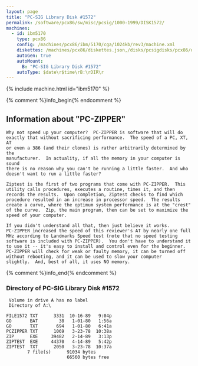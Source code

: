 ```yaml
---
layout: page
title: "PC-SIG Library Disk #1572"
permalink: /software/pcx86/sw/misc/pcsig/1000-1999/DISK1572/
machines:
  - id: ibm5170
    type: pcx86
    config: /machines/pcx86/ibm/5170/cga/1024kb/rev3/machine.xml
    diskettes: /machines/pcx86/diskettes.json,/disks/pcsigdisks/pcx86/diskettes.json
    autoGen: true
    autoMount:
      B: "PC-SIG Library Disk #1572"
    autoType: $date\r$time\rB:\rDIR\r
---
```


{% include machine.html id="ibm5170" %}

{% comment %}info_begin{% endcomment %}

## Information about "PC-ZIPPER"

    Why not speed up your computer?  PC-ZIPPER is software that will do
    exactly that without sacrificing performance.  The speed of a PC, XT, AT
    or even a 386 (and their clones) is rather arbitrarily determined by the
    manufacturer.  In actuality, if all the memory in your computer is sound
    there is no reason why you can't be running a little faster.  And who
    doesn't want to run a little faster?
    
    Ziptest is the first of two programs that come with PC-ZIPPER.  This
    utility calls procedures, executes a routine, times it, and then
    records the results.  Upon completion, Ziptest checks to find which
    procedure resulted in an increase in processor speed.  The results
    create a curve, where the optimum system performance is at the "crest"
    of the curve.  Zip, the main program, then can be set to maximize the
    speed of your computer.
    
    If you didn't understand all that, then just believe it works.
    PC-ZIPPER increased the speed of this reviewer's AT by nearly one full
    MHz according to Landmarks Speed test (note that no speed testing
    software is included with PC-ZIPPER).  You don't have to understand it
    to use it -- it's easy to install and control even for the beginner.
    PC-ZIPPER will check for weak or faulty memory, it can be turned off
    without rebooting, and it can be used to slow your computer
    slightly.  And, best of all, it uses NO memory.
{% comment %}info_end{% endcomment %}


### Directory of PC-SIG Library Disk #1572

     Volume in drive A has no label
     Directory of A:\

    FILE1572 TXT      3331  10-16-89   9:04p
    GO       BAT        38   1-01-80   1:56a
    GO       TXT       694   1-01-80   6:41a
    PCZIPPER TXT      1069   3-23-78  10:38a
    ZIP      EXE     39482   2-14-89   3:13p
    ZIPTEST  EXE     44370   4-14-89   5:42p
    ZIPTEST  TXT      2050   3-23-78  10:37a
            7 file(s)      91034 bytes
                           66560 bytes free
